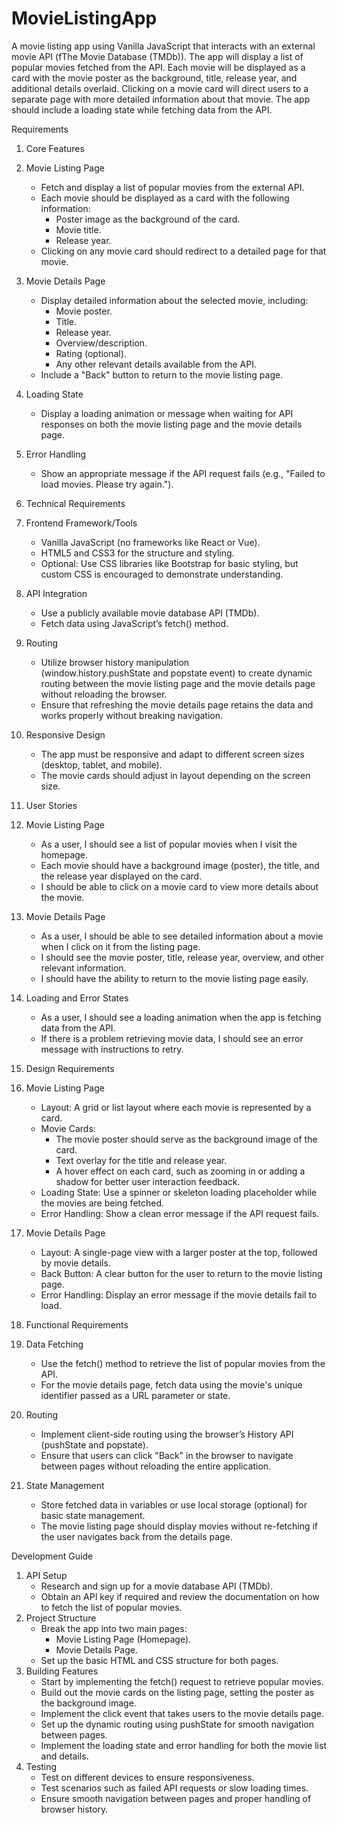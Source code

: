 # MovieListingApp

A movie listing app using Vanilla JavaScript that interacts with an external movie API (fThe Movie Database (TMDb)). The app will display a list of popular movies fetched from the API. Each movie will be displayed as a card with the movie poster as the background, title, release year, and additional details overlaid. Clicking on a movie card will direct users to a separate page with more detailed information about that movie. The app should include a loading state while fetching data from the API.

Requirements

1. Core Features

1. Movie Listing Page
    * Fetch and display a list of popular movies from the external API.
    * Each movie should be displayed as a card with the following information:
        * Poster image as the background of the card.
        * Movie title.
        * Release year.
    * Clicking on any movie card should redirect to a detailed page for that movie.
2. Movie Details Page
    * Display detailed information about the selected movie, including:
        * Movie poster.
        * Title.
        * Release year.
        * Overview/description.
        * Rating (optional).
        * Any other relevant details available from the API.
    * Include a "Back" button to return to the movie listing page.
3. Loading State
    * Display a loading animation or message when waiting for API responses on both the movie listing page and the movie details page.
4. Error Handling
    * Show an appropriate message if the API request fails (e.g., "Failed to load movies. Please try again.").

2. Technical Requirements

1. Frontend Framework/Tools
    * Vanilla JavaScript (no frameworks like React or Vue).
    * HTML5 and CSS3 for the structure and styling.
    * Optional: Use CSS libraries like Bootstrap for basic styling, but custom CSS is encouraged to demonstrate understanding.
2. API Integration
    * Use a publicly available movie database API (TMDb).
    * Fetch data using JavaScript’s fetch() method.
3. Routing
    * Utilize browser history manipulation (window.history.pushState and popstate event) to create dynamic routing between the movie listing page and the movie details page without reloading the browser.
    * Ensure that refreshing the movie details page retains the data and works properly without breaking navigation.
4. Responsive Design
    * The app must be responsive and adapt to different screen sizes (desktop, tablet, and mobile).
    * The movie cards should adjust in layout depending on the screen size.

3. User Stories

1. Movie Listing Page
    * As a user, I should see a list of popular movies when I visit the homepage.
    * Each movie should have a background image (poster), the title, and the release year displayed on the card.
    * I should be able to click on a movie card to view more details about the movie.
2. Movie Details Page
    * As a user, I should be able to see detailed information about a movie when I click on it from the listing page.
    * I should see the movie poster, title, release year, overview, and other relevant information.
    * I should have the ability to return to the movie listing page easily.
3. Loading and Error States
    * As a user, I should see a loading animation when the app is fetching data from the API.
    * If there is a problem retrieving movie data, I should see an error message with instructions to retry.

4. Design Requirements

1. Movie Listing Page
    * Layout: A grid or list layout where each movie is represented by a card.
    * Movie Cards:
        * The movie poster should serve as the background image of the card.
        * Text overlay for the title and release year.
        * A hover effect on each card, such as zooming in or adding a shadow for better user interaction feedback.
    * Loading State: Use a spinner or skeleton loading placeholder while the movies are being fetched.
    * Error Handling: Show a clean error message if the API request fails.
2. Movie Details Page
    * Layout: A single-page view with a larger poster at the top, followed by movie details.
    * Back Button: A clear button for the user to return to the movie listing page.
    * Error Handling: Display an error message if the movie details fail to load.

5. Functional Requirements

1. Data Fetching
    * Use the fetch() method to retrieve the list of popular movies from the API.
    * For the movie details page, fetch data using the movie's unique identifier passed as a URL parameter or state.
2. Routing
    * Implement client-side routing using the browser’s History API (pushState and popstate).
    * Ensure that users can click "Back" in the browser to navigate between pages without reloading the entire application.
3. State Management
    * Store fetched data in variables or use local storage (optional) for basic state management.
    * The movie listing page should display movies without re-fetching if the user navigates back from the details page.

Development Guide

1. API Setup
    * Research and sign up for a movie database API (TMDb).
    * Obtain an API key if required and review the documentation on how to fetch the list of popular movies.
2. Project Structure
    * Break the app into two main pages:
        * Movie Listing Page (Homepage).
        * Movie Details Page.
    * Set up the basic HTML and CSS structure for both pages.
3. Building Features
    * Start by implementing the fetch() request to retrieve popular movies.
    * Build out the movie cards on the listing page, setting the poster as the background image.
    * Implement the click event that takes users to the movie details page.
    * Set up the dynamic routing using pushState for smooth navigation between pages.
    * Implement the loading state and error handling for both the movie list and details.
4. Testing
    * Test on different devices to ensure responsiveness.
    * Test scenarios such as failed API requests or slow loading times.
    * Ensure smooth navigation between pages and proper handling of browser history.
